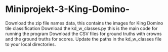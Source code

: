 # Miniprojekt-3-King-Domino-

Download the zip file names data, this contains the images for King Domino tile classification
Download the kd_w_classes.py this is the main code for running the program
Download the CSV files for ground truths with crowns and the ground truths for scores.
Update the paths in the kd_w_classes file to your local directories. 
